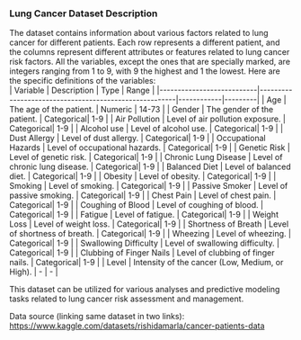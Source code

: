 ### Lung Cancer Dataset Description

The dataset contains information about various factors related to lung cancer for different patients. Each row represents a different patient, and the columns represent different attributes or features related to lung cancer risk factors.
All the variables, except the ones that are specially marked, are integers ranging from 1 to 9, with 9 the highest and 1 the lowest. Here are the specific definitions of the variables:  
| Variable                  | Description                                           | Type       | Range   |
|---------------------------|-------------------------------------------------------|------------|---------|
| Age                       | The age of the patient.                               | Numeric    | 14-73   |
| Gender                    | The gender of the patient.                            | Categorical| 1-9     |
| Air Pollution             | Level of air pollution exposure.                      | Categorical| 1-9     |
| Alcohol use               | Level of alcohol use.                                 | Categorical| 1-9     |
| Dust Allergy              | Level of dust allergy.                                | Categorical| 1-9     |
| Occupational Hazards     | Level of occupational hazards.                        | Categorical| 1-9     |
| Genetic Risk              | Level of genetic risk.                                | Categorical| 1-9     |
| Chronic Lung Disease      | Level of chronic lung disease.                        | Categorical| 1-9     |
| Balanced Diet             | Level of balanced diet.                               | Categorical| 1-9     |
| Obesity                   | Level of obesity.                                     | Categorical| 1-9     |
| Smoking                   | Level of smoking.                                     | Categorical| 1-9     |
| Passive Smoker            | Level of passive smoking.                             | Categorical| 1-9     |
| Chest Pain                | Level of chest pain.                                  | Categorical| 1-9     |
| Coughing of Blood         | Level of coughing of blood.                           | Categorical| 1-9     |
| Fatigue                   | Level of fatigue.                                     | Categorical| 1-9     |
| Weight Loss               | Level of weight loss.                                 | Categorical| 1-9     |
| Shortness of Breath       | Level of shortness of breath.                         | Categorical| 1-9     |
| Wheezing                  | Level of wheezing.                                    | Categorical| 1-9     |
| Swallowing Difficulty     | Level of swallowing difficulty.                       | Categorical| 1-9     |
| Clubbing of Finger Nails  | Level of clubbing of finger nails.                    | Categorical| 1-9     |
| Level                     | Intensity of the cancer (Low, Medium, or High).       | -          | -       |


This dataset can be utilized for various analyses and predictive modeling tasks related to lung cancer risk assessment and management.

Data source (linking same dataset in two links): 
https://www.kaggle.com/datasets/rishidamarla/cancer-patients-data


